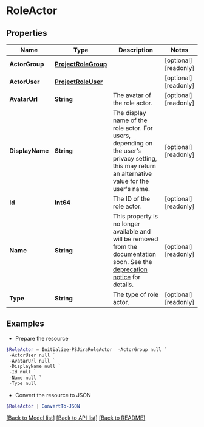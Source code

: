 # RoleActor
## Properties

Name | Type | Description | Notes
------------ | ------------- | ------------- | -------------
**ActorGroup** | [**ProjectRoleGroup**](ProjectRoleGroup.md) |  | [optional] [readonly] 
**ActorUser** | [**ProjectRoleUser**](ProjectRoleUser.md) |  | [optional] [readonly] 
**AvatarUrl** | **String** | The avatar of the role actor. | [optional] [readonly] 
**DisplayName** | **String** | The display name of the role actor. For users, depending on the user’s privacy setting, this may return an alternative value for the user&#39;s name. | [optional] [readonly] 
**Id** | **Int64** | The ID of the role actor. | [optional] [readonly] 
**Name** | **String** | This property is no longer available and will be removed from the documentation soon. See the [deprecation notice](https://developer.atlassian.com/cloud/jira/platform/deprecation-notice-user-privacy-api-migration-guide/) for details. | [optional] [readonly] 
**Type** | **String** | The type of role actor. | [optional] [readonly] 

## Examples

- Prepare the resource
```powershell
$RoleActor = Initialize-PSJiraRoleActor  -ActorGroup null `
 -ActorUser null `
 -AvatarUrl null `
 -DisplayName null `
 -Id null `
 -Name null `
 -Type null
```

- Convert the resource to JSON
```powershell
$RoleActor | ConvertTo-JSON
```

[[Back to Model list]](../README.md#documentation-for-models) [[Back to API list]](../README.md#documentation-for-api-endpoints) [[Back to README]](../README.md)

